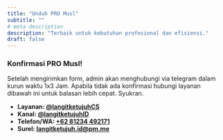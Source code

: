 ```yaml
---
title: "Unduh PRO Musl"
subtitle: ""
# meta description
description: "Terbaik untuk kebutuhan profesional dan efisiensi."
draft: false
---
```


### Konfirmasi PRO Musl!
Setelah mengirimkan form, admin akan menghubungi via telegram dalam kurun waktu 1x3 Jam. Apabila tidak ada konfirmasi hubungi layanan dibawah ini untuk balasan lebih cepat. Syukran.

* **Layanan: [@langitketujuhCS](https://t.me/langitketujuhCS)**
* **Kanal: [@langitketujuhID](https://t.me/langitketujuhID)**
* **Telefon/WA: [+62 81234 492171](https://wa.me/+6281234492171)**
* **Surel: [langitketujuh.id@pm.me](mailto:langitketujuh.id@pm.me)**
